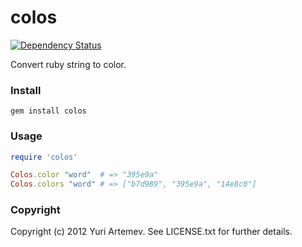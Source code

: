 # colos

[![Dependency Status](https://gemnasium.com/artemeff/colos.png)](https://gemnasium.com/artemeff/colos)

Convert ruby string to color.

### Install

    gem install colos

### Usage

```ruby
require 'colos'

Colos.color "word"  # => "395e9a"
Colos.colors "word" # => ["b7d989", "395e9a", "14e8c0"]
```

### Copyright

Copyright (c) 2012 Yuri Artemev. See LICENSE.txt for further details.
